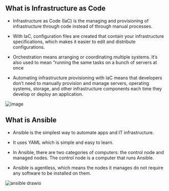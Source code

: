 ## What is Infrastructure as Code

- Infrastructure as Code (IaC) is the managing and provisioning of infrastructure through code instead of through manual processes.

- With IaC, configuration files are created that contain your infrastructure specifications, which makes it easier to edit and distribute configurations.

- Orchestration means arranging or coordinating multiple systems. It’s also used to mean “running the same tasks on a bunch of servers at once

- Automating infrastructure provisioning with IaC means that developers don’t need to manually provision and manage servers, operating systems, storage, and other infrastructure components each time they develop or deploy an application.

![image](https://user-images.githubusercontent.com/106158041/201669403-3d8404e0-dc0e-463e-9a04-57f62468e73a.png)


## What is Ansible

- Ansible is the simplest way to automate apps and IT infrastructure.

- It uses YAML which is simple and easy to learn.

- In Ansible, there are two categories of computers: the control node and managed nodes. The control node is a computer that runs Ansible.

- Ansible is agentless, which means the nodes it manages do not require any software to be installed on them.

![ansible drawio](https://user-images.githubusercontent.com/106158041/201671556-2631ce7c-1e76-4563-bc52-306ad0000b6d.png)

